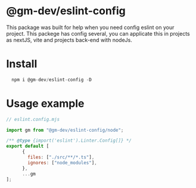 # @gm-dev/eslint-config

<p>
This package was built for help when you need config eslint on your project. This packege has config several, you can applicate this in projects as nextJS, vite and projects back-end with nodeJs. 
</p>

# Install

```js
  npm i @gm-dev/eslint-config -D
```
# Usage example

```js
// eslint.config.mjs

import gm from "@gm-dev/eslint-config/node";

/** @type {import('eslint').Linter.Config[]} */
export default [
      {
		files: ["./src/**/*.ts"],
		ignores: ["node_modules"], 
	  },
      ...gm
];

```

<!-- # Indicate
<p>
I indicate a config  for more patterns in the config eslint.

for more information's find in
<a href="https://github.com/Tibfib/eslint-plugin-import-helpers">
eslint-plugin-import-helpers
</a>
<p>

<br/>

```json
"import-helpers/order-imports": [
      "warn",
      {
        "newlinesBetween": "always",
        "groups": [
          "/^(react)$/",
          "/^(@/components)/",
          "/^(assets|styles)/",
          "/^(./)/"
        ],
        "alphabetize": {
          "order": "asc",
          "ignoreCase": true
        }
      }
    ],

```

```json
   "plugins": ["eslint-plugin-import-helpers"]

``` -->
